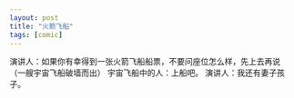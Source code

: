 ```yaml
---
layout: post
title: "火箭飞船"
tags: [comic]
---
```

演讲人：如果你有幸得到一张火箭飞船船票，不要问座位怎么样，先上去再说
（一艘宇宙飞船破墙而出）
宇宙飞船中的人：上船吧。
演讲人：我还有妻子孩子。
